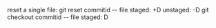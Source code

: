 

reset a single file:
git reset commitid -- file
	staged: 	+D
	unstaged:	-D
git checkout commitid -- file
	staged:		D
